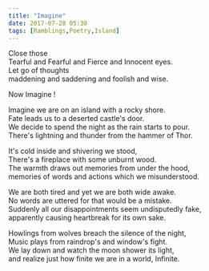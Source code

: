 ```yaml
---
title: "Imagine"
date: 2017-07-28 05:30
tags: [Ramblings,Poetry,Island]
---
```


Close those  
Tearful and Fearful and Fierce and Innocent eyes.  
Let go of thoughts  
maddening and saddening and foolish and wise.  

Now Imagine !  

Imagine we are on an island with a rocky shore.  
Fate leads us to a deserted castle's door.  
We decide to spend the night as the rain starts to pour.  
There's lightning and thunder from the hammer of Thor.  

It's cold inside and shivering we stood,  
There's a fireplace with some unburnt wood.  
The warmth draws out memories from under the hood,  
memories of words and actions which we misunderstood.  

We are both tired and yet we are both wide awake.  
No words are uttered for that would be a mistake.  
Suddenly all our disappointments seem undisputedly fake,  
apparently causing heartbreak for its own sake.  

Howlings from wolves breach the silence of the night,  
Music plays from raindrop's and window's fight.  
We lay down and watch the moon shower its light,  
and realize just how finite we are in a world, Infinite.  

